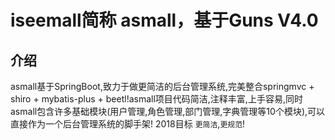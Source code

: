 #  iseemall简称 asmall，基于Guns V4.0

## 介绍
asmall基于SpringBoot,致力于做更简洁的后台管理系统,完美整合springmvc + shiro + mybatis-plus + beetl!asmall项目代码简洁,注释丰富,上手容易,同时asmall包含许多基础模块(用户管理,角色管理,部门管理,字典管理等10个模块),可以直接作为一个后台管理系统的脚手架! 2018目标 `更简洁`,`更规范`!
